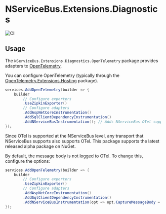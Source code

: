 # NServiceBus.Extensions.Diagnostics

![CI](https://github.com/jbogard/NServiceBus.Extensions.Diagnostics/workflows/CI/badge.svg)

## Usage

The `NServiceBus.Extensions.Diagnostics.OpenTelemetry` package provides adapters to [OpenTelemetry](https://opentelemetry.io/).

You can configure OpenTelemetry (typically through the [OpenTelemetry.Extensions.Hosting](https://www.nuget.org/packages/OpenTelemetry.Extensions.Hosting) package).

```csharp
services.AddOpenTelemetry(builder => {
    builder
        // Configure exporters
        .UseZipkinExporter()
        // Configure adapters
        .AddAspNetCoreInstrumentation()
        .AddSqlClientDependencyInstrumentation()
        .AddNServiceBusInstrumentation(); // Adds NServiceBus OTel support
});
```

Since OTel is supported at the NServiceBus level, any transport that NServiceBus supports also supports OTel.
This package supports the latest released alpha package on NuGet.

By default, the message body is not logged to OTel. To change this, configure the options:

```csharp
services.AddOpenTelemetry(builder => {
    builder
        // Configure exporters
        .UseZipkinExporter()
        // Configure adapters
        .AddAspNetCoreInstrumentation()
        .AddSqlClientDependencyInstrumentation()
        .AddNServiceBusInstrumentation(opt => opt.CaptureMessageBody = true); // Adds NServiceBus OTel support
});
```
